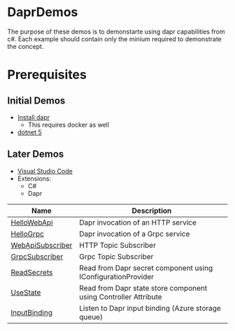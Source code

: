 # DaprDemos

The purpose of these demos is to demonstarte using dapr capabilities from c#. Each example should contain only the minium required to demonstrate the concept.

# Prerequisites 


## Initial Demos
* [Install dapr](https://docs.dapr.io/getting-started/)
    * This requires docker as well
* [dotnet 5](https://dotnet.microsoft.com/download)

## Later Demos
* [Visual Studio Code](https://code.visualstudio.com/)
* Extensions:
    * C#
    * Dapr

 | Name | Description|
 |-|-|
 |[HelloWebApi](DaprDemo.D001.HelloWebApi)| Dapr invocation of an HTTP service |
 |[HelloGrpc](DaprDemo.D002.HelloGrpc) | Dapr invocation of a Grpc service|
 |[WebApiSubscriber](DaprDemo.D003.WebApiSubscriber) | HTTP Topic Subscriber|
 |[GrpcSubscriber](DaprDemo.D004.GrpcSubscriber) | Grpc Topic Subscriber|
 |[ReadSecrets](DaprDemo.D005.ReadSecrets) | Read from Dapr secret component using IConfigurationProvider |
 |[UseState](DaprDemo.D006.UseState) | Read from Dapr state store component using Controller Attribute |
 |[InputBinding](DaprDemo.D007.InputBinding) | Listen to Dapr input binding (Azure storage queue) |
